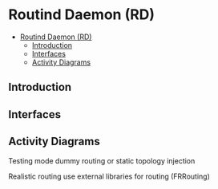 # Routind Daemon (RD)

- [Routind Daemon (RD)](#routind-daemon-rd)
  - [Introduction](#introduction)
  - [Interfaces](#interfaces)
  - [Activity Diagrams](#activity-diagrams)

## Introduction

## Interfaces


## Activity Diagrams
Testing mode
dummy routing or static topology injection

Realistic routing
use external libraries for routing (FRRouting)


